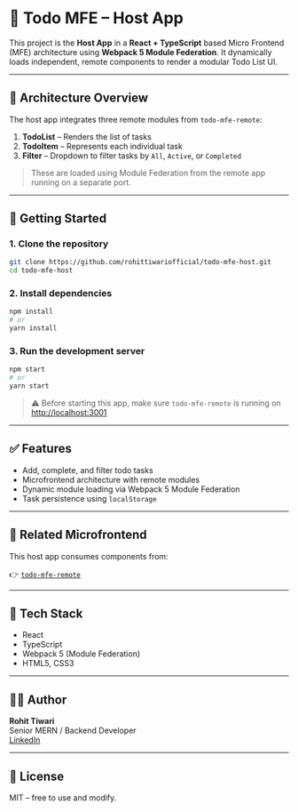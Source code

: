 # 🧩 Todo MFE – Host App

This project is the **Host App** in a **React + TypeScript** based Micro Frontend (MFE) architecture using **Webpack 5 Module Federation**. It dynamically loads independent, remote components to render a modular Todo List UI.

---

## 🧠 Architecture Overview

The host app integrates three remote modules from `todo-mfe-remote`:

1. **TodoList** – Renders the list of tasks  
2. **TodoItem** – Represents each individual task  
3. **Filter** – Dropdown to filter tasks by `All`, `Active`, or `Completed`

> These are loaded using Module Federation from the remote app running on a separate port.

---

## 🚀 Getting Started

### 1. Clone the repository

```bash
git clone https://github.com/rohittiwariofficial/todo-mfe-host.git
cd todo-mfe-host
```

### 2. Install dependencies

```bash
npm install
# or
yarn install
```

### 3. Run the development server

```bash
npm start
# or
yarn start
```

> ⚠️ Before starting this app, make sure `todo-mfe-remote` is running on [http://localhost:3001](http://localhost:3001)

---

## ✅ Features

- Add, complete, and filter todo tasks  
- Microfrontend architecture with remote modules  
- Dynamic module loading via Webpack 5 Module Federation  
- Task persistence using `localStorage`

---

## 🧩 Related Microfrontend

This host app consumes components from:

👉 [`todo-mfe-remote`](https://github.com/rohittiwariofficial/todo-mfe-remote)

---

## 🔧 Tech Stack

- React  
- TypeScript  
- Webpack 5 (Module Federation)  
- HTML5, CSS3

---

## 🙋‍♂️ Author

**Rohit Tiwari**  
Senior MERN / Backend Developer  
[LinkedIn](https://www.linkedin.com/in/rohittiwariofficial)

---

## 📜 License

MIT – free to use and modify.
